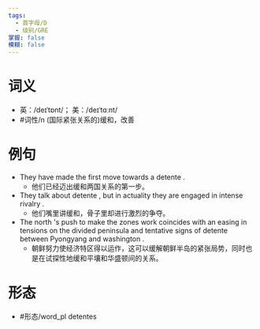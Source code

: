 ```yaml
---
tags:
  - 首字母/D
  - 级别/GRE
掌握: false
模糊: false
---
```

# 词义
- 英：/deɪˈtɒnt/； 美：/deɪˈtɑːnt/
- #词性/n  (国际紧张关系的)缓和，改善
# 例句
- They have made the first move towards a detente .
	- 他们已经迈出缓和两国关系的第一步。
- They talk about detente , but in actuality they are engaged in intense rivalry .
	- 他们嘴里讲缓和，骨子里却进行激烈的争夺。
- The north 's push to make the zones work coincides with an easing in tensions on the divided peninsula and tentative signs of detente between Pyongyang and washington .
	- 朝鲜努力使经济特区得以运作，这可以缓解朝鲜半岛的紧张局势，同时也是在试探性地缓和平壤和华盛顿间的关系。
# 形态
- #形态/word_pl detentes
